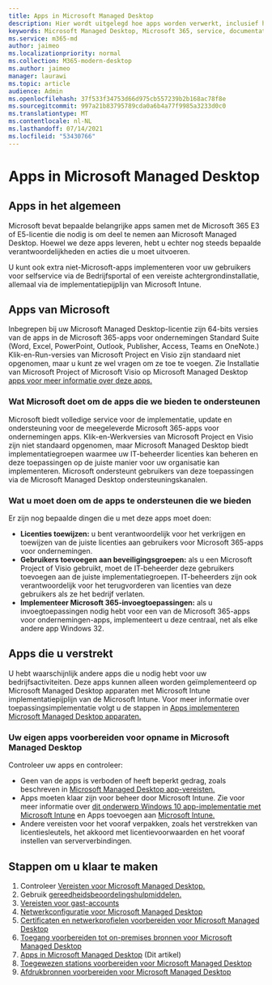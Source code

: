 ```yaml
---
title: Apps in Microsoft Managed Desktop
description: Hier wordt uitgelegd hoe apps worden verwerkt, inclusief hoe u ze kunt verpakken, implementeren en ondersteunen.
keywords: Microsoft Managed Desktop, Microsoft 365, service, documentatie
ms.service: m365-md
author: jaimeo
ms.localizationpriority: normal
ms.collection: M365-modern-desktop
ms.author: jaimeo
manager: laurawi
ms.topic: article
audience: Admin
ms.openlocfilehash: 37f533f34753d66d975cb557239b2b168ac78f8e
ms.sourcegitcommit: 997a21b83795789cda0a6b4a77f9985a3233d0c0
ms.translationtype: MT
ms.contentlocale: nl-NL
ms.lasthandoff: 07/14/2021
ms.locfileid: "53430766"
---
```

# <a name="apps-in-microsoft-managed-desktop"></a>Apps in Microsoft Managed Desktop

<!--This topic is the target for 2 "Learn more" links in the Admin Portal (aka.ms/app-overview;app-package); also target for link from Online resources (aka.ms/app-overviewmmd-app-prep) do not delete.-->

<!--Applications: supported/onboard/deployment -->
 
## <a name="apps-generally"></a>Apps in het algemeen

Microsoft bevat bepaalde belangrijke apps samen met de Microsoft 365 E3 of E5-licentie die nodig is om deel te nemen aan Microsoft Managed Desktop. Hoewel we deze apps leveren, hebt u echter nog steeds bepaalde verantwoordelijkheden en acties die u moet uitvoeren.

U kunt ook extra niet-Microsoft-apps implementeren voor uw gebruikers voor selfservice via de Bedrijfsportal of een vereiste achtergrondinstallatie, allemaal via de implementatiepijplijn van Microsoft Intune. 

## <a name="apps-provided-by-microsoft"></a>Apps van Microsoft

Inbegrepen bij uw Microsoft Managed Desktop-licentie zijn 64-bits versies van de apps in de Microsoft 365-apps voor ondernemingen Standard Suite (Word, Excel, PowerPoint, Outlook, Publisher, Access, Teams en OneNote.) Klik-en-Run-versies van Microsoft Project en Visio zijn  standaard niet opgenomen, maar u kunt ze wel vragen om ze toe te voegen. Zie Installatie van Microsoft Project of Microsoft Visio op Microsoft Managed Desktop [apps voor meer informatie over deze apps.](../get-started/project-visio.md)

### <a name="what-microsoft-does-to-support-the-apps-we-provide"></a>Wat Microsoft doet om de apps die we bieden te ondersteunen

Microsoft biedt volledige service voor de implementatie, update en ondersteuning voor de meegeleverde Microsoft 365-apps voor ondernemingen apps. Klik-en-Werkversies van Microsoft Project en Visio zijn  niet standaard opgenomen, maar Microsoft Managed Desktop biedt implementatiegroepen waarmee uw IT-beheerder licenties kan beheren en deze toepassingen op de juiste manier voor uw organisatie kan implementeren. Microsoft ondersteunt gebruikers van deze toepassingen via de Microsoft Managed Desktop ondersteuningskanalen.

### <a name="what-you-need-to-do-to-support-the-apps-we-provide"></a>Wat u moet doen om de apps te ondersteunen die we bieden

Er zijn nog bepaalde dingen die u met deze apps moet doen:

- **Licenties toewijzen:** u bent verantwoordelijk voor het verkrijgen en toewijzen van de juiste licenties aan gebruikers voor Microsoft 365-apps voor ondernemingen.
- **Gebruikers toevoegen aan beveiligingsgroepen:** als u een Microsoft Project of Visio gebruikt, moet de IT-beheerder deze gebruikers toevoegen aan de juiste implementatiegroepen. IT-beheerders zijn ook verantwoordelijk voor het terugvorderen van licenties van deze gebruikers als ze het bedrijf verlaten.
- **Implementeer Microsoft 365-invoegtoepassingen:** als u invoegtoepassingen nodig hebt voor een van de Microsoft 365-apps voor ondernemingen-apps, implementeert u deze centraal, net als elke andere app Windows 32. 

## <a name="apps-you-provide"></a>Apps die u verstrekt

U hebt waarschijnlijk andere apps die u nodig hebt voor uw bedrijfsactiviteiten. Deze apps kunnen alleen worden geïmplementeerd op Microsoft Managed Desktop apparaten met Microsoft Intune implementatiepijplijn van de Microsoft Intune. Voor meer informatie over toepassingsimplementatie volgt u de stappen in [Apps implementeren Microsoft Managed Desktop apparaten.](../get-started/deploy-apps.md)

### <a name="preparing-your-own-apps-for-inclusion-in-microsoft-managed-desktop"></a>Uw eigen apps voorbereiden voor opname in Microsoft Managed Desktop
Controleer uw apps en controleer:

- Geen van de apps is verboden of heeft beperkt gedrag, zoals beschreven in [Microsoft Managed Desktop app-vereisten.](../service-description/mmd-app-requirements.md)
- Apps moeten klaar zijn voor beheer door Microsoft Intune. Zie voor meer informatie over [dit onderwerp Windows 10 app-implementatie met Microsoft Intune](/intune/apps-windows-10-app-deploy) en Apps toevoegen aan [Microsoft Intune.](/intune/apps-add)
- Andere vereisten voor het vooraf verpakken, zoals het verstrekken van licentiesleutels, het akkoord met licentievoorwaarden en het vooraf instellen van serververbindingen.

## <a name="steps-to-get-ready"></a>Stappen om u klaar te maken

1. Controleer [Vereisten voor Microsoft Managed Desktop.](prerequisites.md)
2. Gebruik [gereedheidsbeoordelingshulpmiddelen.](readiness-assessment-tool.md)
3. [Vereisten voor gast-accounts](guest-accounts.md)
4. [Netwerkconfiguratie voor Microsoft Managed Desktop](network.md)
5. [Certificaten en netwerkprofielen voorbereiden voor Microsoft Managed Desktop](certs-wifi-lan.md)
6. [Toegang voorbereiden tot on-premises bronnen voor Microsoft Managed Desktop](authentication.md)
7. [Apps in Microsoft Managed Desktop](apps.md) (Dit artikel)
8. [Toegewezen stations voorbereiden voor Microsoft Managed Desktop](mapped-drives.md)
9. [Afdrukbronnen voorbereiden voor Microsoft Managed Desktop](printing.md)
